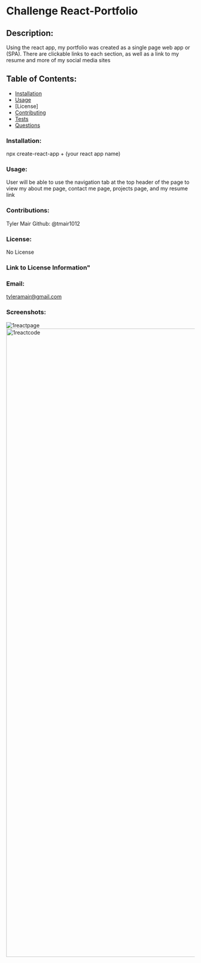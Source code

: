 # Challenge React-Portfolio
  ## Description: 
  Using the react app, my portfolio was created as a single page web app or (SPA). There are clickable links to each section, as well as a link to my resume and more of my social media sites

  ## Table of Contents:
  * [Installation](#installation)
  * [Usage](#usage)
  * [License]
  * [Contributing](#contributing)
  * [Tests](#tests)
  * [Questions](#questions)

### Installation:
npx create-react-app + (your react app name)

### Usage:
User will be able to use the navigation tab at the top header of the page to view my about me page, contact me page, projects page, and my resume link

### Contributions:
Tyler Mair Github: @tmair1012

### License:
No License

### Link to License Information"


### Email:
tyleramair@gmail.com

### Screenshots:
![1reactpage](https://user-images.githubusercontent.com/87788050/147716448-4b96a76e-7d2a-4912-b418-0314884f4def.png)
<img width="1680" alt="1reactcode" src="https://user-images.githubusercontent.com/87788050/147716458-c4cf53d8-c184-45b3-80f5-a69b0fe8adfb.png">

